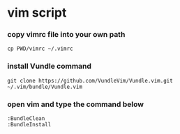 # vim script

### copy vimrc file into your own path
    cp PWD/vimrc ~/.vimrc

### install Vundle command
    git clone https://github.com/VundleVim/Vundle.vim.git ~/.vim/bundle/Vundle.vim


### open vim and type the command below
    :BundleClean
    :BundleInstall

